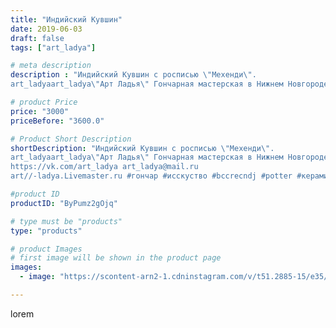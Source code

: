 ```yaml
---
title: "Индийский Кувшин"
date: 2019-06-03
draft: false
tags: ["art_ladya"]

# meta description
description : "Индийский Кувшин с росписью \"Мехенди\".
art_ladyaart_ladya\"Арт Ладья\" Гончарная мастерская в Нижнем Новгороде. Изготовление керамики и мастер//-классы по обу"

# product Price
price: "3000"
priceBefore: "3600.0"

# Product Short Description
shortDescription: "Индийский Кувшин с росписью \"Мехенди\".
art_ladyaart_ladya\"Арт Ладья\" Гончарная мастерская в Нижнем Новгороде. Изготовление керамики и мастер//-классы по обучению. 
https://vk.com/art_ladya art_ladya@mail.ru 
art//-ladya.Livemaster.ru #гончар #исскуство #bccrecndj #potter #керамикадляинтерьера #керамикаручнаяработа #гончарнаямастерская #керамиканазаказ #handmade #посудаизглины #керамика #гончарнаяпосуда #эксклюзивнаякерамика #painter #artist #tableware #decor #ceramics #pitcher #restaurant #mehendi #ceramics #design #jug #ceramicarte #мехенди #India #clay #кувшин #индия #авторскаякерамика"

#product ID
productID: "ByPumz2gOjq"

# type must be "products"
type: "products"

# product Images
# first image will be shown in the product page
images:
  - image: "https://scontent-arn2-1.cdninstagram.com/v/t51.2885-15/e35/60580312_766962960366520_2472752697060127873_n.jpg?tp=1&_nc_ht=scontent-arn2-1.cdninstagram.com&_nc_cat=104&_nc_ohc=HUPjvkw0fKMAX9BmBAm&ccb=7-4&oh=495fdd4f34ffe5fb59636fda43897e2d&oe=6085BA35&_nc_sid=86f79a&ig_cache_key=MjA1ODA2ODUzMTg4NjQ4MzY5MA%3D%3D.2-ccb7-4"

---
```

lorem
